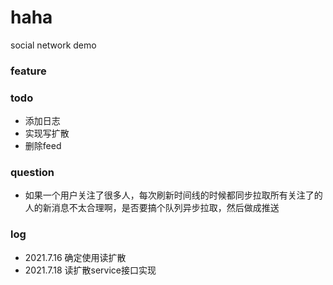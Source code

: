 # haha
social network demo

### feature


### todo
- 添加日志
- 实现写扩散
- 删除feed

### question
- 如果一个用户关注了很多人，每次刷新时间线的时候都同步拉取所有关注了的人的新消息不太合理啊，是否要搞个队列异步拉取，然后做成推送

### log
- 2021.7.16 确定使用读扩散
- 2021.7.18 读扩散service接口实现
